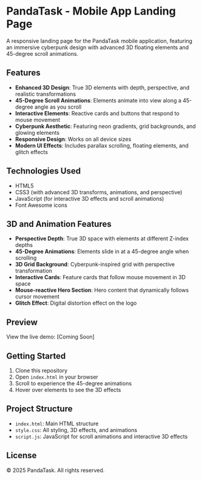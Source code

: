 # PandaTask - Mobile App Landing Page

A responsive landing page for the PandaTask mobile application, featuring an immersive cyberpunk design with advanced 3D floating elements and 45-degree scroll animations.

## Features

- **Enhanced 3D Design**: True 3D elements with depth, perspective, and realistic transformations
- **45-Degree Scroll Animations**: Elements animate into view along a 45-degree angle as you scroll
- **Interactive Elements**: Reactive cards and buttons that respond to mouse movement
- **Cyberpunk Aesthetic**: Featuring neon gradients, grid backgrounds, and glowing elements
- **Responsive Design**: Works on all device sizes
- **Modern UI Effects**: Includes parallax scrolling, floating elements, and glitch effects

## Technologies Used

- HTML5
- CSS3 (with advanced 3D transforms, animations, and perspective)
- JavaScript (for interactive 3D effects and scroll animations)
- Font Awesome icons

## 3D and Animation Features

- **Perspective Depth**: True 3D space with elements at different Z-index depths
- **45-Degree Animations**: Elements slide in at a 45-degree angle when scrolling
- **3D Grid Background**: Cyberpunk-inspired grid with perspective transformation
- **Interactive Cards**: Feature cards that follow mouse movement in 3D space
- **Mouse-reactive Hero Section**: Hero content that dynamically follows cursor movement
- **Glitch Effect**: Digital distortion effect on the logo

## Preview

View the live demo: [Coming Soon]

## Getting Started

1. Clone this repository
2. Open `index.html` in your browser
3. Scroll to experience the 45-degree animations
4. Hover over elements to see the 3D effects

## Project Structure

- `index.html`: Main HTML structure
- `style.css`: All styling, 3D effects, and animations
- `script.js`: JavaScript for scroll animations and interactive 3D effects

## License

© 2025 PandaTask. All rights reserved. 